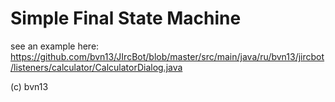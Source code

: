 
# Simple Final State Machine

see an example here: https://github.com/bvn13/JIrcBot/blob/master/src/main/java/ru/bvn13/jircbot/listeners/calculator/CalculatorDialog.java


(c) bvn13